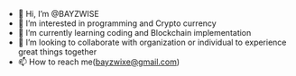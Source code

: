 - 👋 Hi, I’m @BAYZWISE
- 👀 I’m interested in programming and Crypto currency
- 🌱 I’m currently learning coding and Blockchain implementation
- 💞️ I’m looking to collaborate with organization or individual to experience great things together
- 📫 How to reach me(bayzwixe@gmail.com) 

<!---
BAYZWISE/BAYZWISE is a ✨ special ✨ repository because its `README.md` (this file) appears on your GitHub profile.
You can click the Preview link to take a look at your changes.
--->
